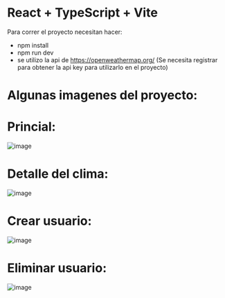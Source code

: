 # React + TypeScript + Vite

Para correr el proyecto necesitan hacer:
- npm install
- npm run dev
- se utilizo la api de https://openweathermap.org/ (Se necesita registrar para obtener la api key para utilizarlo en el proyecto)

# Algunas imagenes del proyecto:

# Princial:
![image](https://github.com/user-attachments/assets/a721697d-4d50-410e-b0f6-8a7266901bcb)
# Detalle del clima:
![image](https://github.com/user-attachments/assets/f12d17f0-d033-45e8-9675-09d5f2c05ae6)
# Crear usuario:
![image](https://github.com/user-attachments/assets/24a1fd60-33c3-45d9-841f-a1e8a82fa3cb)
# Eliminar usuario:
![image](https://github.com/user-attachments/assets/91d0d7f0-e3ae-4cfc-a18c-a46626003720)





